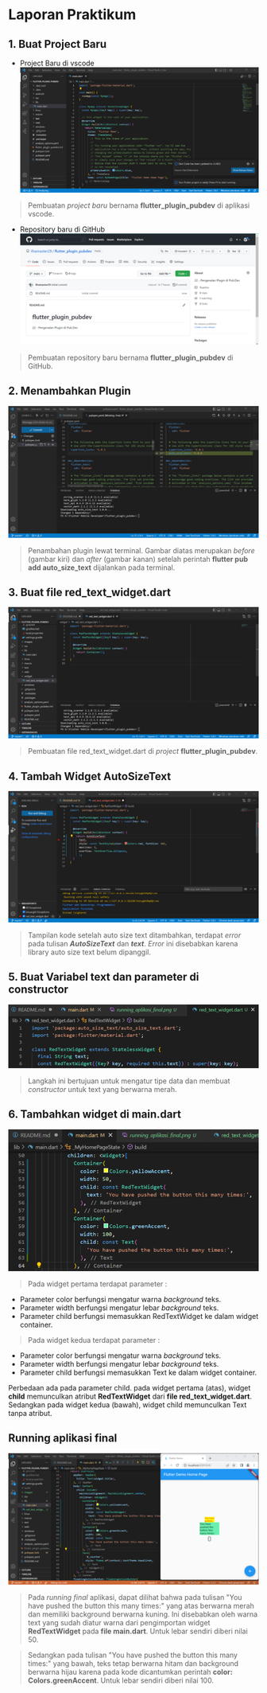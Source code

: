 # Laporan Praktikum

## 1. Buat Project Baru

- Project Baru di vscode
![Screenshot](images/projectbaru_flutter.png)
> Pembuatan _project baru_ bernama **flutter_plugin_pubdev** di aplikasi vscode.

- Repository baru di GitHub
![Screenshot](images/repository_pluginpubdev.png)
> Pembuatan repository baru bernama **flutter_plugin_pubdev** di GitHub.

## 2. Menambahkan Plugin
![Screenshot](images/auto_size_text.png)
> Penambahan plugin lewat terminal. Gambar diatas merupakan *before* (gambar kiri) dan *after* (gambar kanan) setelah perintah **flutter pub add auto_size_text** dijalankan pada terminal.

## 3. Buat file red_text_widget.dart
![Screenshot](images/red_text_widget.png)
> Pembuatan file red_text_widget.dart di _project_ **flutter_plugin_pubdev**.

## 4. Tambah Widget AutoSizeText
![Screenshot](images/error_auto_size_text.png)
> Tampilan kode setelah auto size text ditambahkan, terdapat *error* pada tulisan ***AutoSizeText*** dan ***text***. *Error* ini disebabkan karena library auto size text belum dipanggil.

## 5. Buat Variabel text dan parameter di constructor
![Screenshot](images/variabel_text.png)
> Langkah ini bertujuan untuk mengatur tipe data dan membuat _constructor_ untuk text yang berwarna merah.

## 6. Tambahkan widget di main.dart
![Screenshot](images/tambah_widget_main.dart.png)
> Pada widget pertama terdapat parameter :
- Parameter color berfungsi mengatur warna _background_ teks. 
- Parameter width berfungsi mengatur lebar _background_ teks.
- Parameter child berfungsi memasukkan RedTextWidget ke dalam widget container. 

> Pada widget kedua terdapat parameter :
- Parameter color berfungsi mengatur warna _background_ teks. 
- Parameter width berfungsi mengatur lebar _background_ teks.
- Parameter child berfungsi memasukkan Text ke dalam widget container. 

Perbedaan ada pada parameter child. pada widget pertama (atas), widget **child** memunculkan atribut **RedTextWidget** dari **file red_text_widget.dart**. Sedangkan pada widget kedua (bawah), widget child memunculkan Text tanpa atribut.

## Running aplikasi final
![Screenshot](images/running_aplikasi_final.png)
> Pada _running final_ aplikasi, dapat dilihat bahwa pada tulisan "You have pushed the button this many times:" yang atas berwarna merah dan memiliki background berwarna kuning. Ini disebabkan oleh warna text yang sudah diatur warna dari pengimportan widget **RedTextWidget** pada **file main.dart**. Untuk lebar sendiri diberi nilai 50. 

> Sedangkan pada tulisan "You have pushed the button this many times:" yang bawah, teks tetap berwarna hitam dan background berwarna hijau karena pada kode dicantumkan perintah **color: Colors.greenAccent**. Untuk lebar sendiri diberi nilai 100.